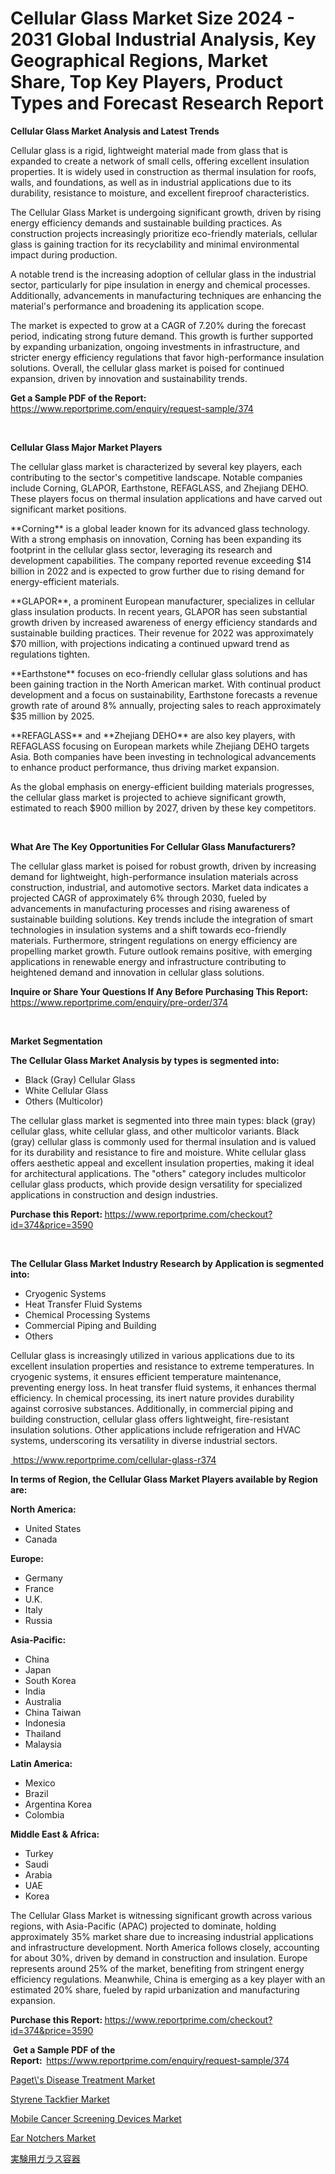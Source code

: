<p><h1>Cellular Glass Market Size 2024 - 2031 Global Industrial Analysis, Key Geographical Regions, Market Share, Top Key Players, Product Types and Forecast Research Report</h1></p><p><strong>Cellular Glass Market Analysis and Latest Trends</strong></p>
<p><p>Cellular glass is a rigid, lightweight material made from glass that is expanded to create a network of small cells, offering excellent insulation properties. It is widely used in construction as thermal insulation for roofs, walls, and foundations, as well as in industrial applications due to its durability, resistance to moisture, and excellent fireproof characteristics. </p><p>The Cellular Glass Market is undergoing significant growth, driven by rising energy efficiency demands and sustainable building practices. As construction projects increasingly prioritize eco-friendly materials, cellular glass is gaining traction for its recyclability and minimal environmental impact during production. </p><p>A notable trend is the increasing adoption of cellular glass in the industrial sector, particularly for pipe insulation in energy and chemical processes. Additionally, advancements in manufacturing techniques are enhancing the material's performance and broadening its application scope. </p><p>The market is expected to grow at a CAGR of 7.20% during the forecast period, indicating strong future demand. This growth is further supported by expanding urbanization, ongoing investments in infrastructure, and stricter energy efficiency regulations that favor high-performance insulation solutions. Overall, the cellular glass market is poised for continued expansion, driven by innovation and sustainability trends.</p></p>
<p><strong>Get a Sample PDF of the Report:&nbsp;</strong> <a href="https://www.reportprime.com/enquiry/request-sample/374">https://www.reportprime.com/enquiry/request-sample/374</a></p>
<p>&nbsp;</p>
<p><strong>Cellular Glass Major Market Players</strong></p>
<p><p>The cellular glass market is characterized by several key players, each contributing to the sector's competitive landscape. Notable companies include Corning, GLAPOR, Earthstone, REFAGLASS, and Zhejiang DEHO. These players focus on thermal insulation applications and have carved out significant market positions.</p><p>**Corning** is a global leader known for its advanced glass technology. With a strong emphasis on innovation, Corning has been expanding its footprint in the cellular glass sector, leveraging its research and development capabilities. The company reported revenue exceeding $14 billion in 2022 and is expected to grow further due to rising demand for energy-efficient materials.</p><p>**GLAPOR**, a prominent European manufacturer, specializes in cellular glass insulation products. In recent years, GLAPOR has seen substantial growth driven by increased awareness of energy efficiency standards and sustainable building practices. Their revenue for 2022 was approximately $70 million, with projections indicating a continued upward trend as regulations tighten.</p><p>**Earthstone** focuses on eco-friendly cellular glass solutions and has been gaining traction in the North American market. With continual product development and a focus on sustainability, Earthstone forecasts a revenue growth rate of around 8% annually, projecting sales to reach approximately $35 million by 2025.</p><p>**REFAGLASS** and **Zhejiang DEHO** are also key players, with REFAGLASS focusing on European markets while Zhejiang DEHO targets Asia. Both companies have been investing in technological advancements to enhance product performance, thus driving market expansion.</p><p>As the global emphasis on energy-efficient building materials progresses, the cellular glass market is projected to achieve significant growth, estimated to reach $900 million by 2027, driven by these key competitors.</p></p>
<p>&nbsp;</p>
<p><strong>What Are The Key Opportunities For Cellular Glass Manufacturers?</strong></p>
<p><p>The cellular glass market is poised for robust growth, driven by increasing demand for lightweight, high-performance insulation materials across construction, industrial, and automotive sectors. Market data indicates a projected CAGR of approximately 6% through 2030, fueled by advancements in manufacturing processes and rising awareness of sustainable building solutions. Key trends include the integration of smart technologies in insulation systems and a shift towards eco-friendly materials. Furthermore, stringent regulations on energy efficiency are propelling market growth. Future outlook remains positive, with emerging applications in renewable energy and infrastructure contributing to heightened demand and innovation in cellular glass solutions.</p></p>
<p><strong>Inquire or Share Your Questions If Any Before Purchasing This Report:</strong> <a href="https://www.reportprime.com/enquiry/pre-order/374">https://www.reportprime.com/enquiry/pre-order/374</a></p>
<p>&nbsp;</p>
<p><strong>Market Segmentation</strong></p>
<p><strong>The Cellular Glass Market Analysis by types is segmented into:</strong></p>
<p><ul><li>Black (Gray) Cellular Glass</li><li>White Cellular Glass</li><li>Others (Multicolor)</li></ul></p>
<p><p>The cellular glass market is segmented into three main types: black (gray) cellular glass, white cellular glass, and other multicolor variants. Black (gray) cellular glass is commonly used for thermal insulation and is valued for its durability and resistance to fire and moisture. White cellular glass offers aesthetic appeal and excellent insulation properties, making it ideal for architectural applications. The "others" category includes multicolor cellular glass products, which provide design versatility for specialized applications in construction and design industries.</p></p>
<p><strong>Purchase this Report:&nbsp;</strong><a href="https://www.reportprime.com/checkout?id=374&price=3590">https://www.reportprime.com/checkout?id=374&price=3590</a></p>
<p>&nbsp;</p>
<p><strong>The Cellular Glass Market Industry Research by Application is segmented into:</strong></p>
<p><ul><li>Cryogenic Systems</li><li>Heat Transfer Fluid Systems</li><li>Chemical Processing Systems</li><li>Commercial Piping and Building</li><li>Others</li></ul></p>
<p><p>Cellular glass is increasingly utilized in various applications due to its excellent insulation properties and resistance to extreme temperatures. In cryogenic systems, it ensures efficient temperature maintenance, preventing energy loss. In heat transfer fluid systems, it enhances thermal efficiency. In chemical processing, its inert nature provides durability against corrosive substances. Additionally, in commercial piping and building construction, cellular glass offers lightweight, fire-resistant insulation solutions. Other applications include refrigeration and HVAC systems, underscoring its versatility in diverse industrial sectors.</p></p>
<p><a href="https://www.reportprime.com/cellular-glass-r374">&nbsp;https://www.reportprime.com/cellular-glass-r374</a></p>
<p><strong>In terms of Region, the Cellular Glass Market Players available by Region are:</strong></p>
<p>
    <p> <strong> North America: </strong>
        <ul>
            <li>United States</li>
            <li>Canada</li>
        </ul>
        </p> 
    <p> <strong> Europe: </strong>
        <ul>
            <li>Germany</li>
            <li>France</li>
            <li>U.K.</li>
            <li>Italy</li>
            <li>Russia</li>
        </ul>
        </p> 
    <p> <strong> Asia-Pacific: </strong>
        <ul>
            <li>China</li>
            <li>Japan</li>
            <li>South Korea</li>
            <li>India</li>
            <li>Australia</li>
            <li>China Taiwan</li>
            <li>Indonesia</li>
            <li>Thailand</li>
            <li>Malaysia</li>
        </ul>
        </p> 
    <p> <strong> Latin America: </strong>
        <ul>
            <li>Mexico</li>
            <li>Brazil</li>
            <li>Argentina Korea</li>
            <li>Colombia</li>
        </ul>
        </p> 
    <p> <strong> Middle East & Africa: </strong>
        <ul>
            <li>Turkey</li>
            <li>Saudi</li>
            <li>Arabia</li>
            <li>UAE</li>
            <li>Korea</li>
        </ul>
    </p>
    </p>
<p><p>The Cellular Glass Market is witnessing significant growth across various regions, with Asia-Pacific (APAC) projected to dominate, holding approximately 35% market share due to increasing industrial applications and infrastructure development. North America follows closely, accounting for about 30%, driven by demand in construction and insulation. Europe represents around 25% of the market, benefiting from stringent energy efficiency regulations. Meanwhile, China is emerging as a key player with an estimated 20% share, fueled by rapid urbanization and manufacturing expansion.</p></p>
<p><strong>Purchase this Report: </strong><a href="https://www.reportprime.com/checkout?id=374&price=3590">https://www.reportprime.com/checkout?id=374&price=3590</a></p>
<p>&nbsp;<strong>Get a Sample PDF of the Report:&nbsp;&nbsp;</strong><a href="https://www.reportprime.com/enquiry/request-sample/374">https://www.reportprime.com/enquiry/request-sample/374</a></p>
<p><strong></strong></p>
<p><p><a href="https://issuu.com/reportprime-2/docs/pagets-disease-treatment-market-siz_17fa0b2aee384e">Paget\'s Disease Treatment Market</a></p><p><a href="https://www.linkedin.com/pulse/styrene-tackfier-market-outlook-complete-industry-analysis-5vzrf?trackingId=h4lDkZNWRpKjwToHAg0fuA%3D%3D">Styrene Tackfier Market</a></p><p><a href="https://issuu.com/reportprime-2/docs/mobile-cancer-screening-devices-mar_f402e8688b9782">Mobile Cancer Screening Devices Market</a></p><p><a href="https://medium.com/@robeathews675666/future-trends-in-global-ear-notchers-market-market-insights-and-analysis-from-2024-to-2031-in-143-d20c6e5c1545">Ear Notchers Market</a></p><p><a href="https://medium.com/@anabellewintheiser/%E3%83%A9%E3%83%9C%E7%94%A8%E3%82%AC%E3%83%A9%E3%82%B9%E5%AE%B9%E5%99%A8%E7%94%A3%E6%A5%AD%E3%82%BB%E3%82%AF%E3%82%BF%E3%83%BC-%E5%B8%82%E5%A0%B4%E3%81%AE%E5%8B%95%E5%90%91%E3%81%A8%E6%9C%AA%E6%9D%A5%E3%81%AE%E3%82%B7%E3%83%8A%E3%83%AA%E3%82%AA-2024-2031-c813f9717083">実験用ガラス容器</a></p></p>